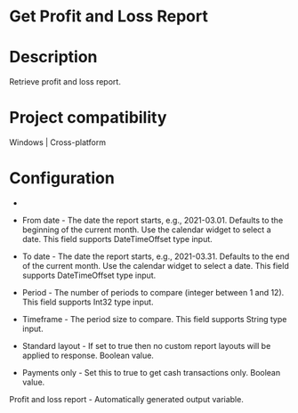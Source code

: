 ﻿# Get Profit and Loss Report

# Description

Retrieve profit and loss report.

# Project compatibility

Windows | Cross-platform

# Configuration

* 
* From date - The date the report starts, e.g., 2021-03.01. Defaults to the beginning of the current month. Use the calendar widget to select a date. This field supports DateTimeOffset type input.
* To date - The date the report starts, e.g., 2021-03.31. Defaults to the end of the current month. Use the calendar widget to select a date. This field supports DateTimeOffset type input.
* Period - The number of periods to compare (integer between 1 and 12). This field supports Int32 type input.
* Timeframe - The period size to compare. This field supports String type input.







* Standard layout - If set to true then no custom report layouts will be applied to response. Boolean value.
* Payments only - Set this to true to get cash transactions only. Boolean value.



Profit and loss report - Automatically generated output
                        variable.
